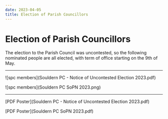 ```yaml
---
date: 2023-04-05
title: Election of Parish Councillors
---
```


# Election of Parish Councillors

The election to the Parish Council was uncontested, so the following nominated people
are all elected, with term of office starting on the 9th of May.

---

![spc members](Souldern PC - Notice of Uncontested Election 2023.pdf)


![spc members](Souldern PC SoPN 2023.png)

---

[PDF Poster](Souldern PC - Notice of Uncontested Election 2023.pdf)

[PDF Poster](Souldern PC SoPN 2023.pdf)
